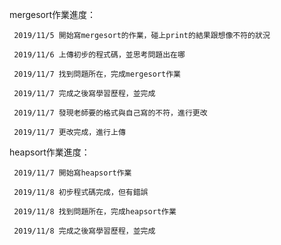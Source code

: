 mergesort作業進度：

     2019/11/5 開始寫mergesort的作業，碰上print的結果跟想像不符的狀況
     
     2019/11/6 上傳初步的程式碼，並思考問題出在哪
     
     2019/11/7 找到問題所在，完成mergesort作業
     
     2019/11/7 完成之後寫學習歷程，並完成
     
     2019/11/7 發現老師要的格式與自己寫的不符，進行更改
     
     2019/11/7 更改完成，進行上傳

heapsort作業進度：

     2019/11/7 開始寫heapsort作業
     
     2019/11/8 初步程式碼完成，但有錯誤
     
     2019/11/8 找到問題所在，完成heapsort作業
     
     2019/11/8 完成之後寫學習歷程，並完成
